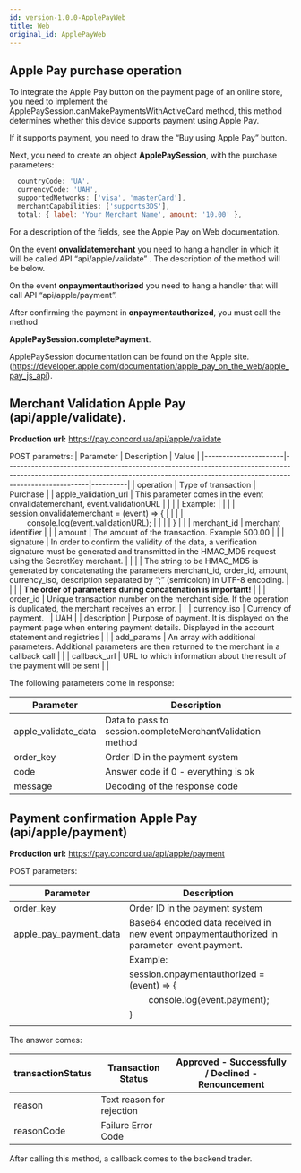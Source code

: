 ```yaml
---
id: version-1.0.0-ApplePayWeb
title: Web
original_id: ApplePayWeb
---
```


## Apple Pay purchase operation

To integrate the Apple Pay button on the payment page of an online store, you need to implement the ApplePaySession.canMakePaymentsWithActiveCard method, this method determines whether this device supports payment using Apple Pay.

If it supports payment, you need to draw the “Buy using Apple Pay” button.

Next, you need to create an object **ApplePaySession**, with the purchase parameters:

``` js
  countryCode: 'UA',
  currencyCode: 'UAH',
  supportedNetworks: ['visa', 'masterCard'],
  merchantCapabilities: ['supports3DS'],
  total: { label: 'Your Merchant Name', amount: '10.00' },

```
For a description of the fields, see the Apple Pay on Web documentation.


On the event **onvalidatemerchant** you need to hang a handler in which it will be called API “api/apple/validate” . 
The description of the method will be below.

On the event **onpaymentauthorized** you need to hang a handler that will call API “api/apple/payment”.

After confirming the payment in **onpaymentauthorized**, you must call the method

**ApplePaySession.completePayment**.


ApplePaySession documentation can be found on the Apple site.
(https://developer.apple.com/documentation/apple_pay_on_the_web/apple_pay_js_api).


## Merchant Validation Apple Pay (api/apple/validate). 
 
 **Production url:** https://pay.concord.ua/api/apple/validate
 
 POST parametrs:
 | Parameter             | Description                                                                                                                                                                          | Value |
 |----------------------|-----------------------------------------------------------------------------------------------------------------------------------------------------------------------------------|----------|
 | operation            | Type of transaction                                                                                                                                                                      | Purchase |
 | apple_validation_url |  This parameter comes in the event  onvalidatemerchant, event.validationURL                                                                                                        |          |
 |                      | Example:                                                                                                                                                                           |          |
 |                      | session.onvalidatemerchant = (event) => {                                                                                                                                         |          |
 |                      |         console.log(event.validationURL);                                                                                                                                         |          |
 |                      | }                                                                                                                                                                                 |          |
 | merchant_id          | merchant identifier                                                                                                                                             |          |
 | amount               | The amount of the transaction. Example 500.00                                                                                                                                                    |          |
 | signature            | In order to confirm the validity of the data, a verification signature must be generated and transmitted in the HMAC_MD5 request using the SecretKey merchant.                          |          |
 |                      | The string to be HMAC_MD5 is generated by concatenating the parameters merchant_id, order_id, amount, currency_iso, description separated by “;” (semicolon) in UTF-8 encoding. |          |
 |                      | **The order of parameters during concatenation is important!**                                                                                                                                        |          |
 | order_id             | Unique transaction number on the merchant side. If the operation is duplicated, the merchant receives an error.                                                                              |          |
 | currency_iso         | Currency of payment.                                                                                                                                                                   | UAH      |
 | description          | Purpose of payment. It is displayed on the payment page when entering payment details. Displayed in the account statement and registries                                                  |          |
 | add_params           | An array with additional parameters. Additional parameters are then returned to the merchant in a callback call                                                                     |          |
 | callback_url         | URL to which information about the result of the payment will be sent                                                                                                                  |          |
 

The following parameters come in response:

| Parameter            | Description                                                                       |
|---------------------|--------------------------------------------------------------------------------|
| apple_validate_data | Data to pass to session.completeMerchantValidation method |
| order_key           | Order ID in the payment system                                       |
| code                | Answer code if 0 - everything is ok                                                    |
| message             | Decoding of the response code                                                        |


## Payment confirmation Apple Pay (api/apple/payment)

**Production url:**   https://pay.concord.ua/api/apple/payment

POST parameters:

| Parameter               | Description                                                                                                |
|------------------------|---------------------------------------------------------------------------------------------------------|
| order_key              | Order ID in the payment system                                                                |
| apple_pay_payment_data | Base64 encoded data received in new event onpaymentauthorized in parameter  event.payment. |
|                        | Example:                                                                                                 |
|                        | session.onpaymentauthorized = (event) => {                                                              |
|                        |         console.log(event.payment);                                                                     |
|                        | }                                                                                                       |
|                        |                                                                                                         |

The answer comes:

| transactionStatus | Transaction Status        | Approved - Successfully / Declined - Renouncement  |
|-------------------|--------------------------|--------------------|
| reason            | Text reason for rejection|                    |
| reasonCode        | Failure Error Code    |                    |

After calling this method, a callback comes to the backend trader.
 


 

 